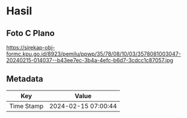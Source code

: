 # Hasil

## Foto C Plano

https://sirekap-obj-formc.kpu.go.id/8923/pemilu/ppwp/35/78/08/10/03/3578081003047-20240215-014037--b43ee7ec-3b4a-4efc-b6d7-3cdcc1c87057.jpg


## Metadata

| Key        | Value               |
| ---------- | ------------------- |
| Time Stamp | 2024-02-15 07:00:44 |



